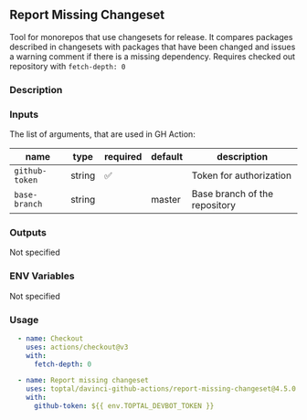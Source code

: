 ## Report Missing Changeset

Tool for monorepos that use changesets for release.
It compares packages described in changesets with packages that have been changed and
issues a warning comment if there is a missing dependency.
Requires checked out repository with `fetch-depth: 0`

### Description

### Inputs

The list of arguments, that are used in GH Action:

| name           | type   | required | default | description                   |
| -------------- | ------ | -------- | ------- | ----------------------------- |
| `github-token` | string | ✅        |         | Token for authorization       |
| `base-branch`  | string |          | master  | Base branch of the repository |

### Outputs

Not specified

### ENV Variables

Not specified

### Usage

```yaml
  - name: Checkout
    uses: actions/checkout@v3
    with:
      fetch-depth: 0

  - name: Report missing changeset
    uses: toptal/davinci-github-actions/report-missing-changeset@4.5.0
    with:
      github-token: ${{ env.TOPTAL_DEVBOT_TOKEN }}
```
